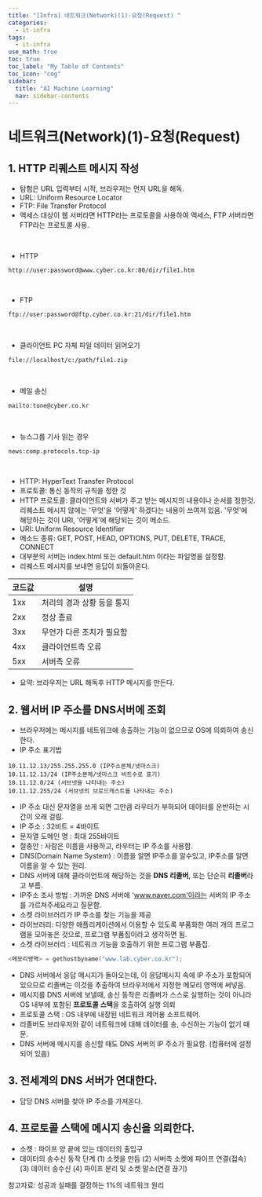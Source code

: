 ```yaml
---
title: "[Infra] 네트워크(Network)(1)-요청(Request) " 
categories:
  - it-infra
tags:
  - it-infra
use_math: true
toc: true
toc_label: "My Table of Contents"
toc_icon: "cog"
sidebar:
  title: "AI Machine Learning"
  nav: sidebar-contents
---
```


# 네트워크(Network)(1)-요청(Request)


## 1. HTTP 리퀘스트 메시지 작성

* 탐험은 URL 입력부터 시작, 브라우저는 먼저 URL을 해독. 
* URL: Uniform Resource Locator
* FTP: File Transfer Protocol
* 액세스 대상이 웹 서버라면 HTTP라는 프로토콜을 사용하여 액세스, FTP 서버라면 FTP라는 프로토콜 사용.
<br />

* HTTP <br />
```
http://user:password@www.cyber.co.kr:80/dir/file1.htm
```
<br />

* FTP <br />
```
ftp://user:password@ftp.cyber.co.kr:21/dir/file1.htm
```
<br />

* 클라이언트 PC 자체 파일 데이터 읽어오기 <br />
```
file://localhost/c:/path/file1.zip
```
<br />

* 메일 송신 <br />
```
mailto:tone@cyber.co.kr
```
<br />

* 뉴스그룹 기사 읽는 경우 <br />
```
news:comp.protocols.tcp-ip
```
<br />


* HTTP: HyperText Transfer Protocol
* 프로토콜: 통신 동작의 규칙을 정한 것
* HTTP 프로토콜: 클라이언트와 서버가 주고 받는 메시지의 내용이나 순서를 정한것. 
리퀘스트 메시지 않에는 '무엇'을 '어떻게' 하겠다는 내용이 쓰여져 있음. 
'무엇'에 해당하는 것이 URI, '어떻게'에 해당되는 것이 메소드.
* URI: Uniform Resource Identifier 
* 메소드 종류: GET, POST, HEAD, OPTIONS, PUT, DELETE, TRACE, CONNECT 
* 대부분의 서버는 index.html 또는 default.htm 이라는 파일명을 설정함. 
* 리퀘스트 메시지를 보내면 응답이 되돌아온다.

코드값 | 설명
-------|-----
1xx | 처리의 경과 상황 등을 통지
2xx | 정상 종료
3xx | 무언가 다른 조치가 필요함
4xx | 클라이언트측 오류
5xx | 서버측 오류

* 요약: 브라우저는 URL 해독후 HTTP 메시지를 만든다.

## 2. 웹서버 IP 주소를 DNS서버에 조회

* 브라우저에는 메시지를 네트워크에 송출하는 기능이 없으므로 OS에 의뢰하여 송신한다. 
* IP 주소 표기법

```
10.11.12.13/255.255.255.0 (IP주소본체/넷마스크)
10.11.12.13/24 (IP주소본체/넷마스크 비트수로 표기)
10.11.12.0/24 (서브넷을 나타내는 주소)
10.11.12.255/24 (서브넷의 브로드캐스트를 나타내는 주소) 
```
* IP 주소 대신 문자열을 쓰게 되면 그만큼 라우터가 부하되어 데이터를 운반하는 시간이 오래 걸림.
* IP 주소 : 32비트 = 4바이트
* 문자열 도메인 명 : 최대 255바이트
* 절충안 : 사람은 이름을 사용하고, 라우터는 IP 주소를 사용함.
* DNS(Domain Name System) : 이름을 알면 IP주소를 알수있고, IP주소를 알면 이름을 알 수 있는 원리.
* DNS 서버에 대해 클라이언트에 해당하는 것을 **DNS 리졸버**, 또는 단순히 **리졸버**라고 부름.
* IP주소 조사 방법 : 가까운 DNS 서버에 'www.naver.com'이라는 서버의 IP 주소를 가르쳐주세요라고 질문함.
* 소켓 라이브러리가 IP 주소를 찾는 기능을 제공 
* 라이브러리: 다양한 애플리케이션에서 이용할 수 있도록 부품화한 여러 개의 프로그램을 모아놓은 것으로, 
프로그램 부품집이라고 생각하면 됨. 
* 소켓 라이브러리 : 네트워크 기능을 호출하기 위한 프로그램 부품집.

```c
<메모리영역> = gethostbyname("www.lab.cyber.co.kr");
```

* DNS 서버에서 응답 메시지가 돌아오는데, 이 응답메시지 속에 IP 주소가 포함되어 있으므로 
리졸버는 이것을 추출하여 브라우저에서 지정한 메모리 영역에 써넣음.
* 메시지를 DNS 서버에 보낼때, 송신 동작은 리졸버가 스스로 실행하는 것이 아니라 OS 내부에 포함된 
**프로토콜 스택**을 호출하여 실행 의뢰
* 프로토콜 스택 : OS 내부에 내장된 네트워크 제어용 소프트웨어.
* 리졸버도 브라우저와 같이 네트워크에 대해 데이터를 송, 수신하는 기능이 없기 때문.
* DNS 서버에 메시지를 송신할 때도 DNS 서버의 IP 주소가 필요함. (컴퓨터에 설정되어 있음) 

## 3. 전세계의 DNS 서버가 연대한다. 
* 담당 DNS 서버를 찾아 IP 주소를 가져온다.

## 4. 프로토콜 스택에 메시지 송신을 의뢰한다.

* 소켓 : 파이프 양 끝에 있는 데이터의 출입구
* 데이터의 송수신 동작 단계
(1) 소켓을 만듬
(2) 서버측 소켓에 파이프 연결(접속)
(3) 데이터 송수신
(4) 파이프 분리 및 소켓 말소(연결 끊기) 

참고자료: 성공과 실패를 결정하는 1%의 네트워크 원리
